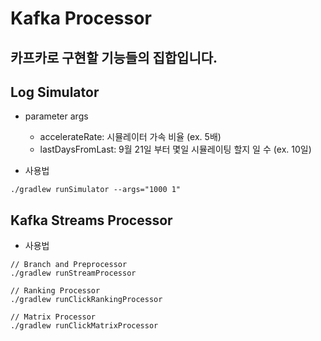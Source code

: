 # Kafka Processor

카프카로 구현할 기능들의 집합입니다.
---
## Log Simulator
- parameter args 
    - accelerateRate: 시뮬레이터 가속 비율 (ex. 5배)
    - lastDaysFromLast: 9월 21일 부터 몇일 시뮬레이팅 할지 일 수 (ex. 10일)

- 사용법
```
./gradlew runSimulator --args="1000 1"
```

## Kafka Streams Processor
- 사용법 
```{java}
// Branch and Preprocessor
./gradlew runStreamProcessor 

// Ranking Processor
./gradlew runClickRankingProcessor

// Matrix Processor
./gradlew runClickMatrixProcessor
```
